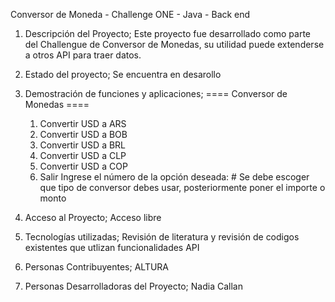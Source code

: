 Conversor de Moneda - Challenge ONE - Java - Back end
1. Descripción del Proyecto;
   Este proyecto fue desarrollado como parte del Challengue de Conversor de Monedas, su utilidad puede extenderse a otros API para traer datos.
3. Estado del proyecto;
   Se encuentra en desarollo
5. Demostración de funciones y aplicaciones;
   ==== Conversor de Monedas ====
    1. Convertir USD a ARS
    2. Convertir USD a BOB
    3. Convertir USD a BRL
    4. Convertir USD a CLP
    5. Convertir USD a COP
    6. Salir
    Ingrese el número de la opción deseada: # Se debe escoger que tipo de conversor debes usar, posteriormente poner el importe o monto

8. Acceso al Proyecto;
   Acceso libre
10. Tecnologías utilizadas;
    Revisión de literatura y revisión de codigos existentes que utlizan funcionalidades API
12. Personas Contribuyentes;
    ALTURA
14. Personas Desarrolladoras del Proyecto;
    Nadia Callan

